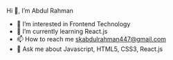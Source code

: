  Hi 👋, I’m Abdul Rahman
- 👀 I’m interested in Frontend Technology
- 🌱 I’m currently learning React.js
- 📫 How to reach me skabdulrahman447@gmail.com
- 💬 Ask me about Javascript, HTML5, CSS3, React.js

<!---
ShaikhAbdulRahman/ShaikhAbdulRahman is a ✨ special ✨ repository because its `README.md` (this file) appears on your GitHub profile.
You can click the Preview link to take a look at your changes.
--->
